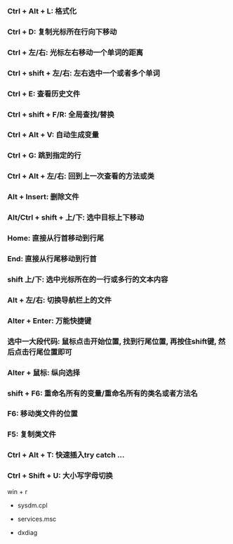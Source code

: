 ### Ctrl + Alt + L: 格式化

### Ctrl + D: 复制光标所在行向下移动

### Ctrl + 左/右: 光标左右移动一个单词的距离

### Ctrl + shift + 左/右: 左右选中一个或者多个单词

### Ctrl + E: 查看历史文件

### Ctrl + shift + F/R: 全局查找/替换

### Ctrl + Alt + V: 自动生成变量

### Ctrl + G: 跳到指定的行

### Ctrl + Alt + 左/右: 回到上一次查看的方法或类

### Alt + Insert: 删除文件

### Alt/Ctrl + shift + 上/下: 选中目标上下移动

### Home: 直接从行首移动到行尾

### End: 直接从行尾移动到行首

### shift 上/下: 选中光标所在的一行或多行的文本内容

### Alt + 左/右: 切换导航栏上的文件

### Alter + Enter: 万能快捷键

### 选中一大段代码: 鼠标点击开始位置, 找到行尾位置, 再按住shift键, 然后点击行尾位置即可

### Alter + 鼠标: 纵向选择

### shift + F6: 重命名所有的变量/重命名所有的类名或者方法名

### F6: 移动类文件的位置

### F5: 复制类文件

### Ctrl + Alt + T: 快速插入try catch ...

### Ctrl + Shift + U: 大小写字母切换

win + r 

- sysdm.cpl

- services.msc

- dxdiag